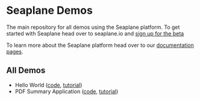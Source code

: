 # Seaplane Demos

The main repository for all demos using the Seaplane platform. To get started
with Seaplane head over to seaplane.io and [sign up for the
beta](https://www.seaplane.io/join-the-seaplane-beta)

To learn more about the Seaplane platform head over to our [documentation pages](https://developers.seaplane.io/docs/welcome).

## All Demos

- Hello World ([code](https://github.com/seaplane-io/seaplane-demos/tree/main/hello-world), [tutorial](https://developers.seaplane.io/tutorials/hello-world))
- PDF Summary Application
  ([code](https://github.com/seaplane-io/seaplane-demos/tree/main/pdf-summary),
  [tutorial](https://developers.seaplane.io/tutorials/pdf-summary))